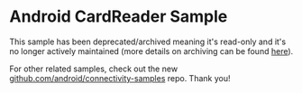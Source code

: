 
Android CardReader Sample
=========================

This sample has been deprecated/archived meaning it's read-only and it's no longer actively maintained (more details on archiving can be found [here][1]).

For other related samples, check out the new [github.com/android/connectivity-samples][2] repo. Thank you!

[1]: https://help.github.com/en/articles/about-archiving-repositories
[2]: https://github.com/android/connectivity-samples

